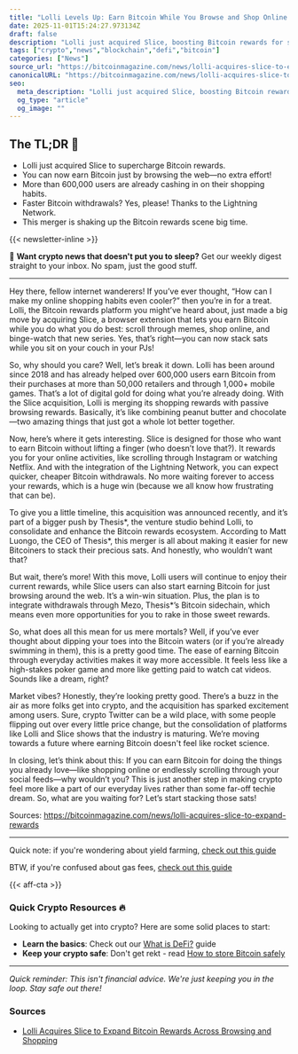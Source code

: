 ```yaml
---
title: "Lolli Levels Up: Earn Bitcoin While You Browse and Shop Online!"
date: 2025-11-01T15:24:27.973134Z
draft: false
description: "Lolli just acquired Slice, boosting Bitcoin rewards for shopping and browsing. Find out how you can stack sats effortlessly!"
tags: ["crypto","news","blockchain","defi","bitcoin"]
categories: ["News"]
source_url: "https://bitcoinmagazine.com/news/lolli-acquires-slice-to-expand-rewards"
canonicalURL: "https://bitcoinmagazine.com/news/lolli-acquires-slice-to-expand-rewards"
seo:
  meta_description: "Lolli just acquired Slice, boosting Bitcoin rewards for shopping and browsing. Find out how you can stack sats effortlessly!"
  og_type: "article"
  og_image: ""
---
```


## The TL;DR 📝

- Lolli just acquired Slice to supercharge Bitcoin rewards.
- You can now earn Bitcoin just by browsing the web—no extra effort!
- More than 600,000 users are already cashing in on their shopping habits.
- Faster Bitcoin withdrawals? Yes, please! Thanks to the Lightning Network.
- This merger is shaking up the Bitcoin rewards scene big time.

{{< newsletter-inline >}}

📧 **Want crypto news that doesn't put you to sleep?** Get our weekly digest straight to your inbox. No spam, just the good stuff.

---

Hey there, fellow internet wanderers! If you’ve ever thought, “How can I make my online shopping habits even cooler?” then you’re in for a treat. Lolli, the Bitcoin rewards platform you might’ve heard about, just made a big move by acquiring Slice, a browser extension that lets you earn Bitcoin while you do what you do best: scroll through memes, shop online, and binge-watch that new series. Yes, that’s right—you can now stack sats while you sit on your couch in your PJs! 

So, why should you care? Well, let’s break it down. Lolli has been around since 2018 and has already helped over 600,000 users earn Bitcoin from their purchases at more than 50,000 retailers and through 1,000+ mobile games. That’s a lot of digital gold for doing what you’re already doing. With the Slice acquisition, Lolli is merging its shopping rewards with passive browsing rewards. Basically, it’s like combining peanut butter and chocolate—two amazing things that just got a whole lot better together. 

Now, here’s where it gets interesting. Slice is designed for those who want to earn Bitcoin without lifting a finger (who doesn’t love that?). It rewards you for your online activities, like scrolling through Instagram or watching Netflix. And with the integration of the Lightning Network, you can expect quicker, cheaper Bitcoin withdrawals. No more waiting forever to access your rewards, which is a huge win (because we all know how frustrating that can be). 

To give you a little timeline, this acquisition was announced recently, and it’s part of a bigger push by Thesis*, the venture studio behind Lolli, to consolidate and enhance the Bitcoin rewards ecosystem. According to Matt Luongo, the CEO of Thesis*, this merger is all about making it easier for new Bitcoiners to stack their precious sats. And honestly, who wouldn’t want that? 

But wait, there’s more! With this move, Lolli users will continue to enjoy their current rewards, while Slice users can also start earning Bitcoin for just browsing around the web. It’s a win-win situation. Plus, the plan is to integrate withdrawals through Mezo, Thesis*’s Bitcoin sidechain, which means even more opportunities for you to rake in those sweet rewards. 

So, what does all this mean for us mere mortals? Well, if you’ve ever thought about dipping your toes into the Bitcoin waters (or if you’re already swimming in them), this is a pretty good time. The ease of earning Bitcoin through everyday activities makes it way more accessible. It feels less like a high-stakes poker game and more like getting paid to watch cat videos. Sounds like a dream, right? 

Market vibes? Honestly, they’re looking pretty good. There’s a buzz in the air as more folks get into crypto, and the acquisition has sparked excitement among users. Sure, crypto Twitter can be a wild place, with some people flipping out over every little price change, but the consolidation of platforms like Lolli and Slice shows that the industry is maturing. We’re moving towards a future where earning Bitcoin doesn't feel like rocket science. 

In closing, let’s think about this: If you can earn Bitcoin for doing the things you already love—like shopping online or endlessly scrolling through your social feeds—why wouldn’t you? This is just another step in making crypto feel more like a part of our everyday lives rather than some far-off techie dream. So, what are you waiting for? Let’s start stacking those sats! 

Sources: https://bitcoinmagazine.com/news/lolli-acquires-slice-to-expand-rewards

---

Quick note: if you're wondering about yield farming, [check out this guide](/pages/yield-farming-explained/)

BTW, if you're confused about gas fees, [check out this guide](/pages/ethereum-gas-fees-guide/)

{{< aff-cta >}}

### Quick Crypto Resources 🔥

Looking to actually get into crypto? Here are some solid places to start:
- **Learn the basics**: Check out our [What is DeFi?](/pages/what-is-defi/) guide
- **Keep your crypto safe**: Don't get rekt - read [How to store Bitcoin safely](/pages/how-to-store-bitcoin-safely/)


---

_Quick reminder: This isn't financial advice. We're just keeping you in the loop. Stay safe out there!_

### Sources
- [Lolli Acquires Slice to Expand Bitcoin Rewards Across Browsing and Shopping](https://bitcoinmagazine.com/news/lolli-acquires-slice-to-expand-rewards)

